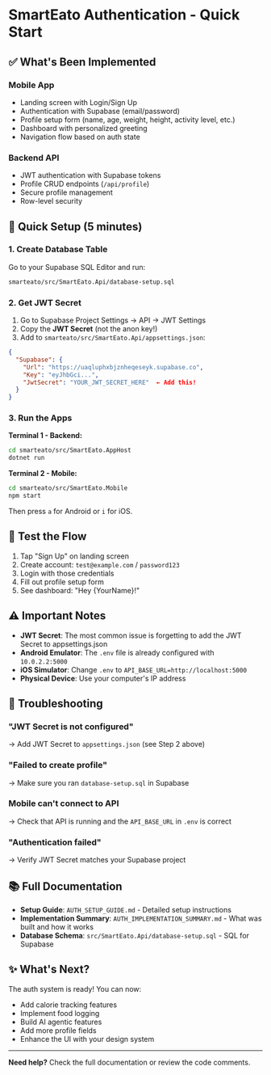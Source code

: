 # SmartEato Authentication - Quick Start

## ✅ What's Been Implemented

### Mobile App
- Landing screen with Login/Sign Up
- Authentication with Supabase (email/password)
- Profile setup form (name, age, weight, height, activity level, etc.)
- Dashboard with personalized greeting
- Navigation flow based on auth state

### Backend API
- JWT authentication with Supabase tokens
- Profile CRUD endpoints (`/api/profile`)
- Secure profile management
- Row-level security

## 🚀 Quick Setup (5 minutes)

### 1. Create Database Table

Go to your Supabase SQL Editor and run:
```bash
smarteato/src/SmartEato.Api/database-setup.sql
```

### 2. Get JWT Secret

1. Go to Supabase Project Settings → API → JWT Settings
2. Copy the **JWT Secret** (not the anon key!)
3. Add to `smarteato/src/SmartEato.Api/appsettings.json`:

```json
{
  "Supabase": {
    "Url": "https://uaqluphxbjznheqeseyk.supabase.co",
    "Key": "eyJhbGci...",
    "JwtSecret": "YOUR_JWT_SECRET_HERE"  ← Add this!
  }
}
```

### 3. Run the Apps

**Terminal 1 - Backend:**
```bash
cd smarteato/src/SmartEato.AppHost
dotnet run
```

**Terminal 2 - Mobile:**
```bash
cd smarteato/src/SmartEato.Mobile
npm start
```

Then press `a` for Android or `i` for iOS.

## 📱 Test the Flow

1. Tap "Sign Up" on landing screen
2. Create account: `test@example.com` / `password123`
3. Login with those credentials
4. Fill out profile setup form
5. See dashboard: "Hey {YourName}!"

## ⚠️ Important Notes

- **JWT Secret**: The most common issue is forgetting to add the JWT Secret to appsettings.json
- **Android Emulator**: The `.env` file is already configured with `10.0.2.2:5000`
- **iOS Simulator**: Change `.env` to `API_BASE_URL=http://localhost:5000`
- **Physical Device**: Use your computer's IP address

## 🔧 Troubleshooting

### "JWT Secret is not configured"
→ Add JWT Secret to `appsettings.json` (see Step 2 above)

### "Failed to create profile"
→ Make sure you ran `database-setup.sql` in Supabase

### Mobile can't connect to API  
→ Check that API is running and the `API_BASE_URL` in `.env` is correct

### "Authentication failed"
→ Verify JWT Secret matches your Supabase project

## 📚 Full Documentation

- **Setup Guide**: `AUTH_SETUP_GUIDE.md` - Detailed setup instructions
- **Implementation Summary**: `AUTH_IMPLEMENTATION_SUMMARY.md` - What was built and how it works
- **Database Schema**: `src/SmartEato.Api/database-setup.sql` - SQL for Supabase

## ✨ What's Next?

The auth system is ready! You can now:
- Add calorie tracking features
- Implement food logging
- Build AI agentic features
- Add more profile fields
- Enhance the UI with your design system

---

**Need help?** Check the full documentation or review the code comments.

